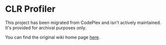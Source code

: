 # CLR Profiler

This project has been migrated from CodePlex and isn't actively maintained. It's
provided for archival purposes only.

You can find the original wiki home page [here](Wiki/Home.md).